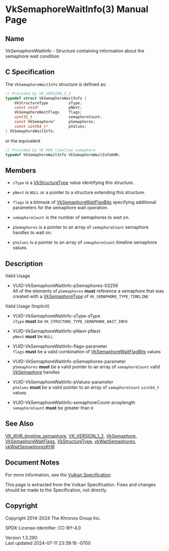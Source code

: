 # VkSemaphoreWaitInfo(3) Manual Page

## Name

VkSemaphoreWaitInfo - Structure containing information about the
semaphore wait condition



## <a href="#_c_specification" class="anchor"></a>C Specification

The `VkSemaphoreWaitInfo` structure is defined as:

``` c
// Provided by VK_VERSION_1_2
typedef struct VkSemaphoreWaitInfo {
    VkStructureType         sType;
    const void*             pNext;
    VkSemaphoreWaitFlags    flags;
    uint32_t                semaphoreCount;
    const VkSemaphore*      pSemaphores;
    const uint64_t*         pValues;
} VkSemaphoreWaitInfo;
```

or the equivalent

``` c
// Provided by VK_KHR_timeline_semaphore
typedef VkSemaphoreWaitInfo VkSemaphoreWaitInfoKHR;
```

## <a href="#_members" class="anchor"></a>Members

- `sType` is a [VkStructureType](https://registry.khronos.org/vulkan/specs/1.3-extensions/man/html/VkStructureType.html) value identifying
  this structure.

- `pNext` is `NULL` or a pointer to a structure extending this
  structure.

- `flags` is a bitmask of
  [VkSemaphoreWaitFlagBits](https://registry.khronos.org/vulkan/specs/1.3-extensions/man/html/VkSemaphoreWaitFlagBits.html) specifying
  additional parameters for the semaphore wait operation.

- `semaphoreCount` is the number of semaphores to wait on.

- `pSemaphores` is a pointer to an array of `semaphoreCount` semaphore
  handles to wait on.

- `pValues` is a pointer to an array of `semaphoreCount` timeline
  semaphore values.

## <a href="#_description" class="anchor"></a>Description

Valid Usage

- <a href="#VUID-VkSemaphoreWaitInfo-pSemaphores-03256"
  id="VUID-VkSemaphoreWaitInfo-pSemaphores-03256"></a>
  VUID-VkSemaphoreWaitInfo-pSemaphores-03256  
  All of the elements of `pSemaphores` **must** reference a semaphore
  that was created with a [VkSemaphoreType](https://registry.khronos.org/vulkan/specs/1.3-extensions/man/html/VkSemaphoreType.html) of
  `VK_SEMAPHORE_TYPE_TIMELINE`

Valid Usage (Implicit)

- <a href="#VUID-VkSemaphoreWaitInfo-sType-sType"
  id="VUID-VkSemaphoreWaitInfo-sType-sType"></a>
  VUID-VkSemaphoreWaitInfo-sType-sType  
  `sType` **must** be `VK_STRUCTURE_TYPE_SEMAPHORE_WAIT_INFO`

- <a href="#VUID-VkSemaphoreWaitInfo-pNext-pNext"
  id="VUID-VkSemaphoreWaitInfo-pNext-pNext"></a>
  VUID-VkSemaphoreWaitInfo-pNext-pNext  
  `pNext` **must** be `NULL`

- <a href="#VUID-VkSemaphoreWaitInfo-flags-parameter"
  id="VUID-VkSemaphoreWaitInfo-flags-parameter"></a>
  VUID-VkSemaphoreWaitInfo-flags-parameter  
  `flags` **must** be a valid combination of
  [VkSemaphoreWaitFlagBits](https://registry.khronos.org/vulkan/specs/1.3-extensions/man/html/VkSemaphoreWaitFlagBits.html) values

- <a href="#VUID-VkSemaphoreWaitInfo-pSemaphores-parameter"
  id="VUID-VkSemaphoreWaitInfo-pSemaphores-parameter"></a>
  VUID-VkSemaphoreWaitInfo-pSemaphores-parameter  
  `pSemaphores` **must** be a valid pointer to an array of
  `semaphoreCount` valid [VkSemaphore](https://registry.khronos.org/vulkan/specs/1.3-extensions/man/html/VkSemaphore.html) handles

- <a href="#VUID-VkSemaphoreWaitInfo-pValues-parameter"
  id="VUID-VkSemaphoreWaitInfo-pValues-parameter"></a>
  VUID-VkSemaphoreWaitInfo-pValues-parameter  
  `pValues` **must** be a valid pointer to an array of `semaphoreCount`
  `uint64_t` values

- <a href="#VUID-VkSemaphoreWaitInfo-semaphoreCount-arraylength"
  id="VUID-VkSemaphoreWaitInfo-semaphoreCount-arraylength"></a>
  VUID-VkSemaphoreWaitInfo-semaphoreCount-arraylength  
  `semaphoreCount` **must** be greater than `0`

## <a href="#_see_also" class="anchor"></a>See Also

[VK_KHR_timeline_semaphore](https://registry.khronos.org/vulkan/specs/1.3-extensions/man/html/VK_KHR_timeline_semaphore.html),
[VK_VERSION_1_2](https://registry.khronos.org/vulkan/specs/1.3-extensions/man/html/VK_VERSION_1_2.html), [VkSemaphore](https://registry.khronos.org/vulkan/specs/1.3-extensions/man/html/VkSemaphore.html),
[VkSemaphoreWaitFlags](https://registry.khronos.org/vulkan/specs/1.3-extensions/man/html/VkSemaphoreWaitFlags.html),
[VkStructureType](https://registry.khronos.org/vulkan/specs/1.3-extensions/man/html/VkStructureType.html),
[vkWaitSemaphores](https://registry.khronos.org/vulkan/specs/1.3-extensions/man/html/vkWaitSemaphores.html),
[vkWaitSemaphoresKHR](https://registry.khronos.org/vulkan/specs/1.3-extensions/man/html/vkWaitSemaphoresKHR.html)

## <a href="#_document_notes" class="anchor"></a>Document Notes

For more information, see the <a
href="https://registry.khronos.org/vulkan/specs/1.3-extensions/html/vkspec.html#VkSemaphoreWaitInfo"
target="_blank" rel="noopener">Vulkan Specification</a>

This page is extracted from the Vulkan Specification. Fixes and changes
should be made to the Specification, not directly.

## <a href="#_copyright" class="anchor"></a>Copyright

Copyright 2014-2024 The Khronos Group Inc.

SPDX-License-Identifier: CC-BY-4.0

Version 1.3.290  
Last updated 2024-07-11 23:39:16 -0700
